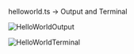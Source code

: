 helloworld.ts -> Output and Terminal

![HelloWorldOutput](https://user-images.githubusercontent.com/60461421/210211699-547a60da-dcdd-49cb-817b-3f515cfc6e55.png)

![HelloWorldTerminal](https://user-images.githubusercontent.com/60461421/210211994-ba19a76f-f764-42b4-a1b5-c080255f1e46.png)






